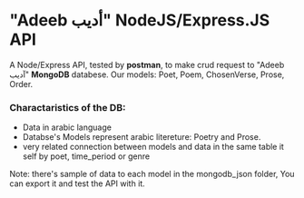 # "Adeeb أديب" NodeJS/Express.JS API

A Node/Express API, tested by **postman**, to make crud request to "Adeeb آديب" **MongoDB** databese.
Our models: Poet, Poem, ChosenVerse, Prose, Order. 

### Charactaristics of the DB:
- Data in arabic language
- Databse's Models represent arabic litereture: Poetry and Prose.
- very related connection between models and data in the same table it self by poet, time_period or genre


Note: there's sample of data to each model in the mongodb_json folder, You can export it and test the API with it.